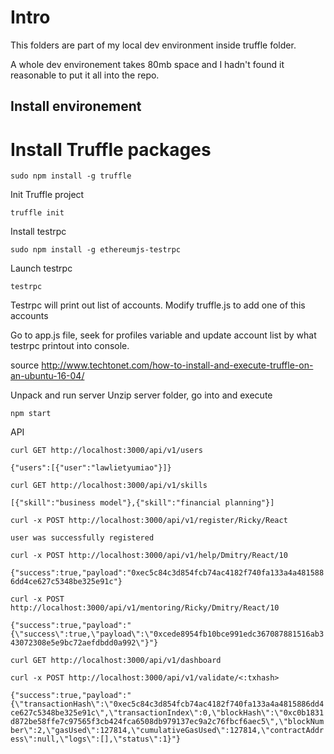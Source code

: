 # Intro

This folders are part of my local dev environment inside truffle folder. 

A whole dev environement takes 80mb space and I hadn't found it reasonable to put it all into the repo.

## Install environement

# Install Truffle packages

`sudo npm install -g truffle`

Init Truffle project

`truffle init`

Install testrpc

`sudo npm install -g ethereumjs-testrpc`

Launch testrpc

`testrpc`

Testrpc will print out list of accounts. Modify truffle.js to add one of this accounts 

Go to app.js file, seek for profiles variable and update account list by what testrpc printout into console. 

source http://www.techtonet.com/how-to-install-and-execute-truffle-on-an-ubuntu-16-04/

Unpack and run server
Unzip server folder, go into and execute

`npm start`

API

`curl GET http://localhost:3000/api/v1/users`

`{"users":[{"user":"lawlietyumiao"}]}`

`curl GET http://localhost:3000/api/v1/skills`

`[{"skill":"business model"},{"skill":"financial planning"}]`

`curl -x POST http://localhost:3000/api/v1/register/Ricky/React`

`user was successfully registered`

`curl -x POST http://localhost:3000/api/v1/help/Dmitry/React/10`

`{"success":true,"payload":"0xec5c84c3d854fcb74ac4182f740fa133a4a4815886dd4ce627c5348be325e91c"}`

`curl -x POST http://localhost:3000/api/v1/mentoring/Ricky/Dmitry/React/10`

`{"success":true,"payload":"{\"success\":true,\"payload\":\"0xcede8954fb10bce991edc367087881516ab343072308e5e9bc72aefdbdd0a992\"}"}`

`curl GET http://localhost:3000/api/v1/dashboard`

`curl -x POST http://localhost:3000/api/v1/validate/<:txhash>`

`{"success":true,"payload":"{\"transactionHash\":\"0xec5c84c3d854fcb74ac4182f740fa133a4a4815886dd4ce627c5348be325e91c\",\"transactionIndex\":0,\"blockHash\":\"0xc0b1831d872be58ffe7c97565f3cb424fca6508db979137ec9a2c76fbcf6aec5\",\"blockNumber\":2,\"gasUsed\":127814,\"cumulativeGasUsed\":127814,\"contractAddress\":null,\"logs\":[],\"status\":1}"}`
